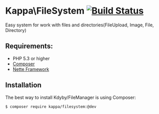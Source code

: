 # Kappa\FileSystem [![Build Status](https://travis-ci.org/Kappa-org/FileSystem.png?branch=master)](https://travis-ci.org/Kappa-org/FileSystem)

Easy system for work with files and directories(FileUpload, Image, File, Directory)

## Requirements:

* PHP 5.3 or higher
* [Composer](http://getcomposer.org/)
* [Nette Framework](http://nette.org)

## Installation

The best way to install Kdyby/FileManager is using Composer:

```bash
$ composer require kappa/filesystem:@dev
```